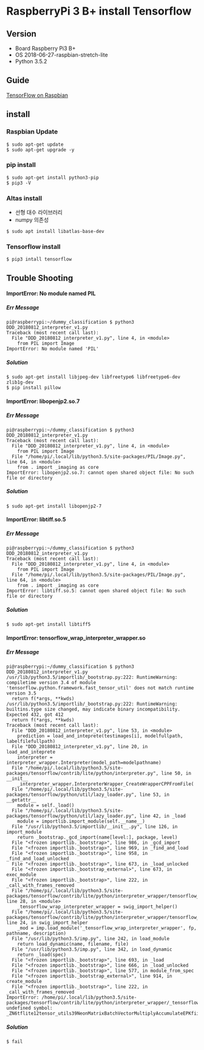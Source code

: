 # RaspberryPi 3 B+ install Tensorflow

## Version
- Board Raspberry Pi3 B+
- OS 2018-06-27-raspbian-stretch-lite
- Python 3.5.2

## Guide
[TensorFlow on Raspbian](https://www.tensorflow.org/install/install_raspbian)

## install

### Raspbian Update
```shell
$ sudo apt-get update
$ sudo apt-get upgrade -y
```

### pip install
```shell
$ sudo apt-get install python3-pip
$ pip3 -V
```

### Altas install
- 선형 대수 라이브러리 
- numpy 의존성
```shell
$ sudo apt install libatlas-base-dev
```

### Tensorflow install
```shell
$ pip3 intall tensorflow
```


## Trouble Shooting

#### ImportError: No module named PIL
##### Err Message
```shell
pi@raspberrypi:~/dummy_classification $ python3 DDD_20180812_interpreter_v1.py
Traceback (most recent call last):
  File "DDD_20180812_interpreter_v1.py", line 4, in <module>
    from PIL import Image
ImportError: No module named 'PIL'
```
##### Solution
```shell
$ sudo apt-get install libjpeg-dev libfreetype6 libfreetype6-dev zlib1g-dev
$ pip install pillow
```

#### ImportError: libopenjp2.so.7
##### Err Message
```shell
pi@raspberrypi:~/dummy_classification $ python3 DDD_20180812_interpreter_v1.py
Traceback (most recent call last):
  File "DDD_20180812_interpreter_v1.py", line 4, in <module>
    from PIL import Image
  File "/home/pi/.local/lib/python3.5/site-packages/PIL/Image.py", line 64, in <module>
    from . import _imaging as core
ImportError: libopenjp2.so.7: cannot open shared object file: No such file or directory
```
##### Solution
```shell
$ sudo apt-get install libopenjp2-7
```

#### ImportError: libtiff.so.5
##### Err Message
```shell
pi@raspberrypi:~/dummy_classification $ python3 DDD_20180812_interpreter_v1.py
Traceback (most recent call last):
  File "DDD_20180812_interpreter_v1.py", line 4, in <module>
    from PIL import Image
  File "/home/pi/.local/lib/python3.5/site-packages/PIL/Image.py", line 64, in <module>
    from . import _imaging as core
ImportError: libtiff.so.5: cannot open shared object file: No such file or directory
```
##### Solution
```shell
$ sudo apt-get install libtiff5
```

#### ImportError: tensorflow_wrap_interpreter_wrapper.so
##### Err Message
```shell
pi@raspberrypi:~/dummy_classification $ python3 DDD_20180812_interpreter_v1.py
/usr/lib/python3.5/importlib/_bootstrap.py:222: RuntimeWarning: compiletime version 3.4 of module 'tensorflow.python.framework.fast_tensor_util' does not match runtime version 3.5
  return f(*args, **kwds)
/usr/lib/python3.5/importlib/_bootstrap.py:222: RuntimeWarning: builtins.type size changed, may indicate binary incompatibility. Expected 432, got 412
  return f(*args, **kwds)
Traceback (most recent call last):
  File "DDD_20180812_interpreter_v1.py", line 53, in <module>
    prediction = load_and_inteprete(testimages[i], modelfullpath, labelfilefullpath)
  File "DDD_20180812_interpreter_v1.py", line 20, in load_and_inteprete
    interpreter = interpreter_wrapper.Interpreter(model_path=modelpathname)
  File "/home/pi/.local/lib/python3.5/site-packages/tensorflow/contrib/lite/python/interpreter.py", line 50, in __init__
    _interpreter_wrapper.InterpreterWrapper_CreateWrapperCPPFromFile(
  File "/home/pi/.local/lib/python3.5/site-packages/tensorflow/python/util/lazy_loader.py", line 53, in __getattr__
    module = self._load()
  File "/home/pi/.local/lib/python3.5/site-packages/tensorflow/python/util/lazy_loader.py", line 42, in _load
    module = importlib.import_module(self.__name__)
  File "/usr/lib/python3.5/importlib/__init__.py", line 126, in import_module
    return _bootstrap._gcd_import(name[level:], package, level)
  File "<frozen importlib._bootstrap>", line 986, in _gcd_import
  File "<frozen importlib._bootstrap>", line 969, in _find_and_load
  File "<frozen importlib._bootstrap>", line 958, in _find_and_load_unlocked
  File "<frozen importlib._bootstrap>", line 673, in _load_unlocked
  File "<frozen importlib._bootstrap_external>", line 673, in exec_module
  File "<frozen importlib._bootstrap>", line 222, in _call_with_frames_removed
  File "/home/pi/.local/lib/python3.5/site-packages/tensorflow/contrib/lite/python/interpreter_wrapper/tensorflow_wrap_interpreter_wrapper.py", line 28, in <module>
    _tensorflow_wrap_interpreter_wrapper = swig_import_helper()
  File "/home/pi/.local/lib/python3.5/site-packages/tensorflow/contrib/lite/python/interpreter_wrapper/tensorflow_wrap_interpreter_wrapper.py", line 24, in swig_import_helper
    _mod = imp.load_module('_tensorflow_wrap_interpreter_wrapper', fp, pathname, description)
  File "/usr/lib/python3.5/imp.py", line 242, in load_module
    return load_dynamic(name, filename, file)
  File "/usr/lib/python3.5/imp.py", line 342, in load_dynamic
    return _load(spec)
  File "<frozen importlib._bootstrap>", line 693, in _load
  File "<frozen importlib._bootstrap>", line 666, in _load_unlocked
  File "<frozen importlib._bootstrap>", line 577, in module_from_spec
  File "<frozen importlib._bootstrap_external>", line 914, in create_module
  File "<frozen importlib._bootstrap>", line 222, in _call_with_frames_removed
ImportError: /home/pi/.local/lib/python3.5/site-packages/tensorflow/contrib/lite/python/interpreter_wrapper/_tensorflow_wrap_interpreter_wrapper.so: undefined symbol: _ZN6tflite12tensor_utils39NeonMatrixBatchVectorMultiplyAccumulateEPKfiiS2_iPfi
```
##### Solution
```shell
$ fail
```

